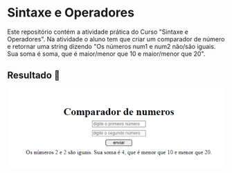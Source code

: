 # Sintaxe e Operadores
Este repositório contém a atividade prática do Curso "Sintaxe e Operadores".
Na atividade o aluno tem que criar um comparador de número e retornar uma string dizendo "Os números num1 e num2 não/são iguais. Sua soma é soma, que é maior/menor que 10 e maior/menor que 20".
## Resultado 👀
<img src="./assets/img/resultado.png">
